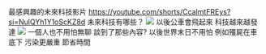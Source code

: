 最感興趣的未來科技影片
https://youtube.com/shorts/CcalmtFREys?si=NulQYh1Y1oScKZ8d
未來科技有哪些？
![](https://s3-ap-northeast-1.amazonaws.com/g0v-hackmd-images/uploads/upload_5cb224278482a3e0bd033f456645a173.png)
以後公車會飛起來
科技越來越發達
![](https://s3-ap-northeast-1.amazonaws.com/g0v-hackmd-images/uploads/upload_49b1428ade0c35624f329dce73948027.png)
一個人也不用怕無聊
談到了那些內容?
以後世界末日不用怕 例如殭屍在車底下
污染更嚴重
節省時間
